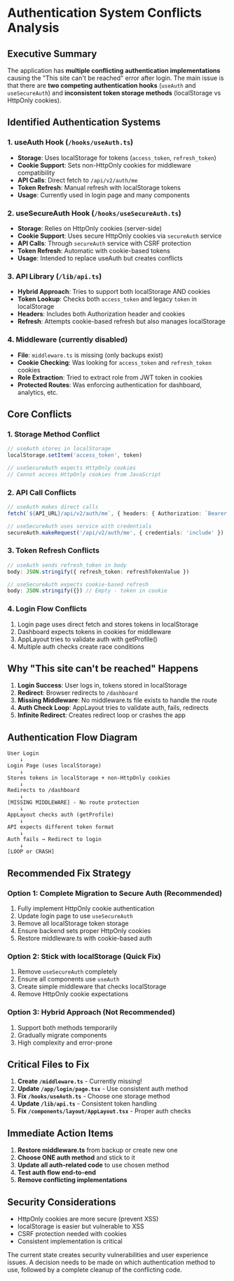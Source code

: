 # Authentication System Conflicts Analysis

## Executive Summary

The application has **multiple conflicting authentication implementations** causing the "This site can't be reached" error after login. The main issue is that there are **two competing authentication hooks** (`useAuth` and `useSecureAuth`) and **inconsistent token storage methods** (localStorage vs HttpOnly cookies).

## Identified Authentication Systems

### 1. **useAuth Hook** (`/hooks/useAuth.ts`)
- **Storage**: Uses localStorage for tokens (`access_token`, `refresh_token`)
- **Cookie Support**: Sets non-HttpOnly cookies for middleware compatibility
- **API Calls**: Direct fetch to `/api/v2/auth/me`
- **Token Refresh**: Manual refresh with localStorage tokens
- **Usage**: Currently used in login page and many components

### 2. **useSecureAuth Hook** (`/hooks/useSecureAuth.ts`)
- **Storage**: Relies on HttpOnly cookies (server-side)
- **Cookie Support**: Uses secure HttpOnly cookies via `secureAuth` service
- **API Calls**: Through `secureAuth` service with CSRF protection
- **Token Refresh**: Automatic with cookie-based tokens
- **Usage**: Intended to replace useAuth but creates conflicts

### 3. **API Library** (`/lib/api.ts`)
- **Hybrid Approach**: Tries to support both localStorage AND cookies
- **Token Lookup**: Checks both `access_token` and legacy `token` in localStorage
- **Headers**: Includes both Authorization header and cookies
- **Refresh**: Attempts cookie-based refresh but also manages localStorage

### 4. **Middleware** (currently disabled)
- **File**: `middleware.ts` is missing (only backups exist)
- **Cookie Checking**: Was looking for `access_token` and `refresh_token` cookies
- **Role Extraction**: Tried to extract role from JWT token in cookies
- **Protected Routes**: Was enforcing authentication for dashboard, analytics, etc.

## Core Conflicts

### 1. **Storage Method Conflict**
```typescript
// useAuth stores in localStorage
localStorage.setItem('access_token', token)

// useSecureAuth expects HttpOnly cookies
// Cannot access HttpOnly cookies from JavaScript
```

### 2. **API Call Conflicts**
```typescript
// useAuth makes direct calls
fetch(`${API_URL}/api/v2/auth/me`, { headers: { Authorization: `Bearer ${token}` }})

// useSecureAuth uses service with credentials
secureAuth.makeRequest('/api/v2/auth/me', { credentials: 'include' })
```

### 3. **Token Refresh Conflicts**
```typescript
// useAuth sends refresh_token in body
body: JSON.stringify({ refresh_token: refreshTokenValue })

// useSecureAuth expects cookie-based refresh
body: JSON.stringify({}) // Empty - token in cookie
```

### 4. **Login Flow Conflicts**
1. Login page uses direct fetch and stores tokens in localStorage
2. Dashboard expects tokens in cookies for middleware
3. AppLayout tries to validate auth with getProfile()
4. Multiple auth checks create race conditions

## Why "This site can't be reached" Happens

1. **Login Success**: User logs in, tokens stored in localStorage
2. **Redirect**: Browser redirects to `/dashboard`
3. **Missing Middleware**: No middleware.ts file exists to handle the route
4. **Auth Check Loop**: AppLayout tries to validate auth, fails, redirects
5. **Infinite Redirect**: Creates redirect loop or crashes the app

## Authentication Flow Diagram

```
User Login
    ↓
Login Page (uses localStorage)
    ↓
Stores tokens in localStorage + non-HttpOnly cookies
    ↓
Redirects to /dashboard
    ↓
[MISSING MIDDLEWARE] - No route protection
    ↓
AppLayout checks auth (getProfile)
    ↓
API expects different token format
    ↓
Auth fails → Redirect to login
    ↓
[LOOP or CRASH]
```

## Recommended Fix Strategy

### Option 1: Complete Migration to Secure Auth (Recommended)
1. Fully implement HttpOnly cookie authentication
2. Update login page to use `useSecureAuth`
3. Remove all localStorage token storage
4. Ensure backend sets proper HttpOnly cookies
5. Restore middleware.ts with cookie-based auth

### Option 2: Stick with localStorage (Quick Fix)
1. Remove `useSecureAuth` completely
2. Ensure all components use `useAuth`
3. Create simple middleware that checks localStorage
4. Remove HttpOnly cookie expectations

### Option 3: Hybrid Approach (Not Recommended)
1. Support both methods temporarily
2. Gradually migrate components
3. High complexity and error-prone

## Critical Files to Fix

1. **Create `/middleware.ts`** - Currently missing!
2. **Update `/app/login/page.tsx`** - Use consistent auth method
3. **Fix `/hooks/useAuth.ts`** - Choose one storage method
4. **Update `/lib/api.ts`** - Consistent token handling
5. **Fix `/components/layout/AppLayout.tsx`** - Proper auth checks

## Immediate Action Items

1. **Restore middleware.ts** from backup or create new one
2. **Choose ONE auth method** and stick to it
3. **Update all auth-related code** to use chosen method
4. **Test auth flow end-to-end**
5. **Remove conflicting implementations**

## Security Considerations

- HttpOnly cookies are more secure (prevent XSS)
- localStorage is easier but vulnerable to XSS
- CSRF protection needed with cookies
- Consistent implementation is critical

The current state creates security vulnerabilities and user experience issues. A decision needs to be made on which authentication method to use, followed by a complete cleanup of the conflicting code.